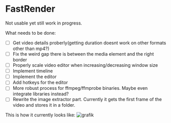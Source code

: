 # FastRender

Not usable yet still work in progress.

What needs to be done:
- [ ] Get video details proberly(getting duration doesnt work on other formats other than mp4?)
- [ ] Fix the weird gap there is between the media element and the right border
- [ ] Properly scale video editor when increasing/decreasing window size
- [ ] Implement timeline
- [ ] Implement the editor
- [ ] Add hotkeys for the editor
- [ ] More robust process for ffmpeg/ffmprobe binaries. Maybe even integrate libraries instead?
- [ ] Rewrite the image extractor part. Currently it gets the first frame of the video and stores it in a folder.

This is how it currently looks like:
![grafik](https://github.com/Ati1707/FastRender/assets/152104750/259ea0ce-104b-430d-ab50-c66dde939216)
